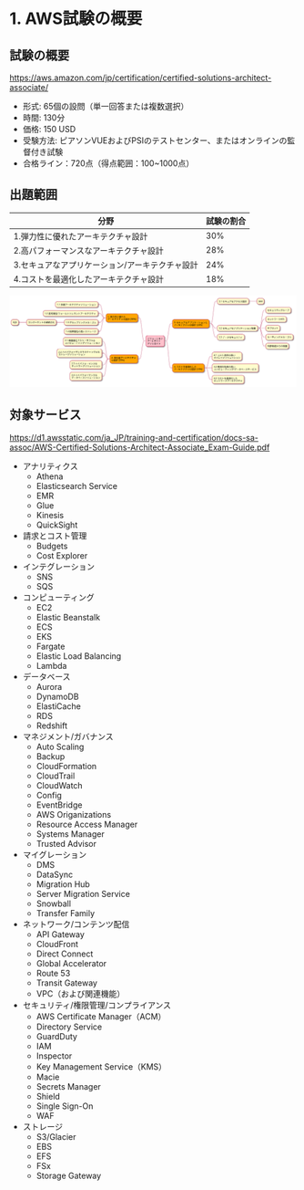 
# 1. AWS試験の概要

## 試験の概要
https://aws.amazon.com/jp/certification/certified-solutions-architect-associate/

* 形式: 65個の設問（単一回答または複数選択）
* 時間: 130分
* 価格: 150 USD
* 受験方法: ピアソンVUEおよびPSIのテストセンター、またはオンラインの監督付き試験
* 合格ライン：720点（得点範囲：100~1000点）

## 出題範囲

| 分野 | 試験の割合 |
|--|--|
| 1.弾力性に優れたアーキテクチャ設計 | 30% |
| 2.高パフォーマンスなアーキテクチャ設計 | 28% |
| 3.セキュアなアプリケーション/アーキテクチャ設計 | 24% |
| 4.コストを最適化したアーキテクチャ設計 | 18% |

![](assets/exam-coverage.svg)

## 対象サービス
https://d1.awsstatic.com/ja_JP/training-and-certification/docs-sa-assoc/AWS-Certified-Solutions-Architect-Associate_Exam-Guide.pdf

* アナリティクス
    * Athena
    * Elasticsearch Service
    * EMR
    * Glue
    * Kinesis
    * QuickSight
* 請求とコスト管理
    * Budgets
    * Cost Explorer
* インテグレーション
    * SNS
    * SQS
* コンピューティング
    * EC2
    * Elastic Beanstalk
    * ECS
    * EKS
    * Fargate
    * Elastic Load Balancing
    * Lambda
* データベース
    * Aurora
    * DynamoDB
    * ElastiCache
    * RDS
    * Redshift
* マネジメント/ガバナンス
    * Auto Scaling
    * Backup
    * CloudFormation
    * CloudTrail
    * CloudWatch
    * Config
    * EventBridge
    * AWS Origanizations
    * Resource Access Manager
    * Systems Manager
    * Trusted Advisor
* マイグレーション
    * DMS
    * DataSync
    * Migration Hub
    * Server Migration Service
    * Snowball
    * Transfer Family
* ネットワーク/コンテンツ配信
    * API Gateway
    * CloudFront
    * Direct Connect
    * Global Accelerator
    * Route 53
    * Transit Gateway
    * VPC（および関連機能）
* セキュリティ/権限管理/コンプライアンス
    * AWS Certificate Manager（ACM）
    * Directory Service
    * GuardDuty
    * IAM
    * Inspector
    * Key Management Service（KMS）
    * Macie
    * Secrets Manager
    * Shield
    * Single Sign-On
    * WAF
* ストレージ
    * S3/Glacier
    * EBS
    * EFS
    * FSx
    * Storage Gateway
